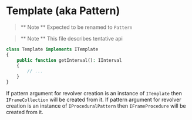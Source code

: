 # Template (aka Pattern)
> ** Note ** Expected to be renamed to `Pattern`

> ** Note ** This file describes tentative api

```php
class Template implements ITemplate
{
    public function getInterval(): IInterval
    {
        // ...
    }
}
```

If pattern argument for revolver creation is an instance of `ITemplate` then `IFrameCollection` will be created from it.
If pattern argument for revolver creation is an instance of `IProceduralPattern` then `IFrameProcedure` will be created from it.
